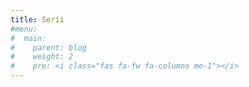 ```yaml
---
title: Serii
#menu:
#  main:
#    parent: blog
#    weight: 2
#    pre: <i class="fas fa-fw fa-columns me-1"></i>
---
```


